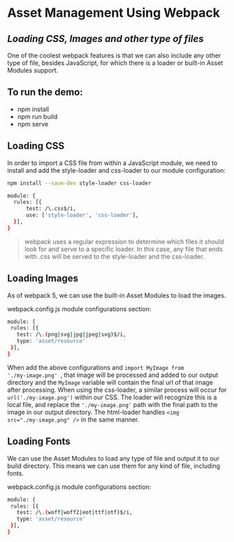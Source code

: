 # Asset Management Using Webpack
## _Loading CSS, Images and other type of files_

One of the coolest webpack features is that we can also include any other type of file, besides JavaScript, for which there is a loader or built-in Asset Modules support.

## To run the demo:

- npm install
- npm run build
- npm serve

## Loading CSS
In order to import a CSS file from within a JavaScript module, we need to install and add the style-loader and css-loader to our module configuration:

```sh
npm install --save-dev style-loader css-loader
```

```sh
module: {
  rules: [{
      test: /\.css$/i,
      use: ['style-loader', 'css-loader'],
  }],
}
```

> webpack uses a regular expression to determine which files it should look for and serve to a specific loader. In this case, any file that ends with .css will be served to the style-loader and the css-loader.


## Loading Images

 As of webpack 5, we can use the built-in Asset Modules to load the images.
 
 webpack.config.js module configurations section:
 ```sh
module: {
  rules: [{
    test: /\.(png|svg|jpg|jpeg|svg)$/i,
    type: 'asset/resource'
  }],
}
```

When add the above configurations and <code>import MyImage from './my-image.png' </code>, that image will be processed and added to our output directory and the <code>MyImage</code> variable will contain the final url of that image after processing. When using the css-loader, a similar process will occur for <code>url('./my-image.png')</code> within our CSS. The loader will recognize this is a local file, and replace the <code>'./my-image.png'</code> path with the final path to the image in our output directory. The html-loader handles <code>&lt;img src="./my-image.png" /></code> in the same manner.

## Loading Fonts

We can use the Asset Modules to load any type of file and output it to our build directory. This means we can use them for any kind of file, including fonts.

webpack.config.js module configurations section:
 ```sh
module: {
  rules: [{
    test: /\.(woff|woff2|eot|ttf|otf)$/i,
    type: 'asset/resource'
  }],
}
```
